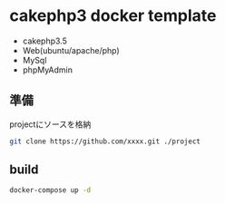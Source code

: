 # cakephp3 docker template

- cakephp3.5
- Web(ubuntu/apache/php)
- MySql
- phpMyAdmin

## 準備

projectにソースを格納
```bash
git clone https://github.com/xxxx.git ./project
```

## build

```bash
docker-compose up -d
```
